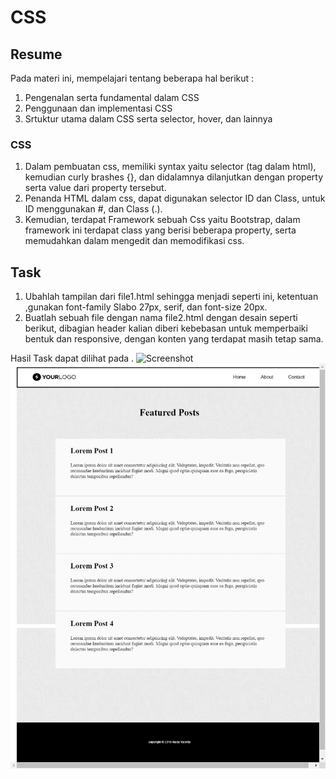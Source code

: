 # CSS

## Resume
Pada materi ini, mempelajari tentang beberapa hal berikut :
1. Pengenalan serta fundamental dalam CSS
2. Penggunaan dan implementasi CSS
3. Srtuktur utama dalam CSS serta selector, hover, dan lainnya

### CSS
1. Dalam pembuatan css, memiliki syntax yaitu selector (tag dalam html), kemudian curly brashes {}, dan didalamnya dilanjutkan dengan property serta value dari property tersebut.
2. Penanda HTML dalam css, dapat digunakan selector ID dan Class, untuk ID menggunakan #, dan Class (.).
3. Kemudian, terdapat Framework sebuah Css yaitu Bootstrap, dalam framework ini terdapat class yang berisi beberapa property, serta memudahkan dalam mengedit dan memodifikasi css.


## Task 
1. Ubahlah tampilan dari file1.html sehingga menjadi seperti ini, ketentuan ,gunakan font-family Slabo 27px, serif, dan font-size 20px.
2. Buatlah sebuah file dengan nama file2.html dengan desain seperti berikut, dibagian header kalian diberi kebebasan untuk memperbaiki bentuk dan responsive, dengan konten yang terdapat masih tetap sama.

Hasil Task dapat dilihat pada .
![Screenshot](./screenshot/file1.html_Screenshot.png.png)
![Screenshot](./screenshot/file2.html_Screenshot.png)

